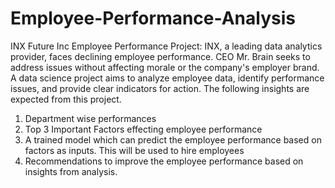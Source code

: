# Employee-Performance-Analysis
INX Future Inc Employee Performance Project: INX, a leading data analytics provider, faces declining employee performance. CEO Mr. Brain seeks to address issues without affecting morale or the company's employer brand. A data science project aims to analyze employee data, identify performance issues, and provide clear indicators for action.
The following insights are expected from this project.
1. Department wise performances
2. Top 3 Important Factors effecting employee performance
3. A trained model which can predict the employee performance based on factors as inputs. This will be used to hire employees
4. Recommendations to improve the employee performance based on insights from analysis.
